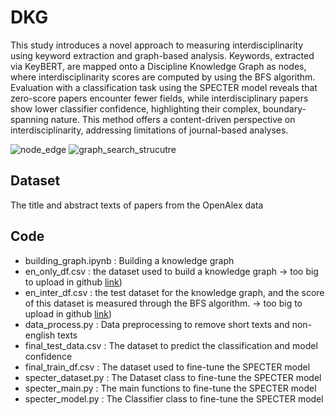 # DKG
This study introduces a novel approach to measuring interdisciplinarity using keyword extraction and graph-based analysis. Keywords, extracted via KeyBERT, are mapped onto a Discipline Knowledge Graph as nodes, where interdisciplinarity scores are computed by using the BFS algorithm. Evaluation with a classification task using the SPECTER model reveals that zero-score papers encounter fewer fields, while interdisciplinary papers show lower classifier confidence, highlighting their complex, boundary-spanning nature. This method offers a content-driven perspective on interdisciplinarity, addressing limitations of journal-based analyses.

![node_edge](https://github.com/user-attachments/assets/058c1cf5-4b57-4353-808a-223e700a7f42)
![graph_search_strucutre](https://github.com/user-attachments/assets/ad0b978e-ab70-4b5d-afeb-71eb04a4b473)

## Dataset
The title and abstract texts of papers from the OpenAlex data

## Code

* building_graph.ipynb : Building a knowledge graph
* en_only_df.csv :  the dataset used to build a knowledge graph -> too big to upload in github [link](https://drive.google.com/file/d/1-m9difRJAStlffAPlRwpey0AkhluLC5K/view?usp=sharing))
* en_inter_df.csv : the test dataset for the knowledge graph, and the score of this dataset is measured through the BFS algorithm. -> too big to upload in github [link](https://drive.google.com/file/d/1ealcKmlhqZ8Eg1ClwFJvHATFN3vQKfES/view?usp=sharing))
* data_process.py :  Data preprocessing to remove short texts and non-english texts
* final_test_data.csv : The dataset to predict the classification and model confidence
* final_train_df.csv :  The dataset used to fine-tune the SPECTER model
* specter_dataset.py :  The Dataset class to fine-tune the SPECTER model
* specter_main.py :  The main functions to fine-tune the SPECTER model
* specter_model.py :  The Classifier class to fine-tune the SPECTER model
